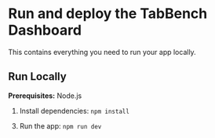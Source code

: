 # Run and deploy the TabBench Dashboard

This contains everything you need to run your app locally.

## Run Locally

**Prerequisites:**  Node.js


1. Install dependencies:
   `npm install`
<!-- 2. Set the `GEMINI_API_KEY` in [.env.local](.env.local) to your Gemini API key -->
3. Run the app:
   `npm run dev`
